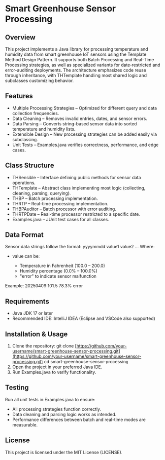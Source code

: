 # Smart Greenhouse Sensor Processing

## Overview

This project implements a Java library for processing temperature and humidity data from smart greenhouse IoT sensors using the Template Method Design Pattern. It supports both Batch Processing and Real-Time Processing strategies, as well as specialized variants for date-restricted and error-auditing deployments. The architecture emphasizes code reuse through inheritance, with THTemplate handling most shared logic and subclasses customizing behavior.

## Features

* Multiple Processing Strategies – Optimized for different query and data collection frequencies.
* Data Cleaning – Removes invalid entries, dates, and sensor errors.
* Data Parsing – Converts string-based sensor data into sorted temperature and humidity lists.
* Extensible Design – New processing strategies can be added easily via subclassing.
* Unit Tests – Examples.java verifies correctness, performance, and edge cases.

## Class Structure

* THSensible – Interface defining public methods for sensor data operations.
* THTemplate – Abstract class implementing most logic (collecting, cleaning, parsing, querying).
* THBP – Batch processing implementation.
* THRTP – Real-time processing implementation.
* THBPAuditor – Batch processor with error auditing.
* THRTPDate – Real-time processor restricted to a specific date.
* Examples.java – JUnit test cases for all classes.

## Data Format

Sensor data strings follow the format:
yyyymmdd value1 value2 ...
Where:

* value can be:

  * Temperature in Fahrenheit (100.0 – 200.0)
  * Humidity percentage (0.0% – 100.0%)
  * "error" to indicate sensor malfunction

Example:
20250409 101.5 78.3% error

## Requirements

* Java JDK 17 or later
* Recommended IDE: IntelliJ IDEA (Eclipse and VSCode also supported)

## Installation & Usage

1. Clone the repository:
   git clone [https://github.com/your-username/smart-greenhouse-sensor-processing.git](https://github.com/your-username/smart-greenhouse-sensor-processing.git)
   cd smart-greenhouse-sensor-processing
2. Open the project in your preferred Java IDE.
3. Run Examples.java to verify functionality.

## Testing

Run all unit tests in Examples.java to ensure:

* All processing strategies function correctly.
* Data cleaning and parsing logic works as intended.
* Performance differences between batch and real-time modes are measurable.

## License

This project is licensed under the MIT License (LICENSE).
